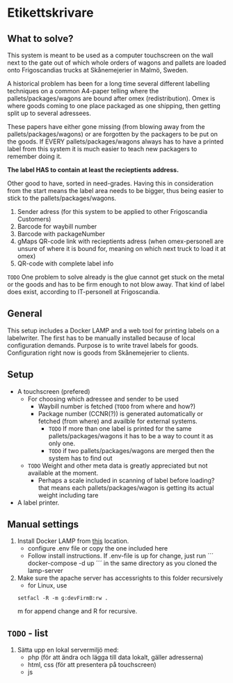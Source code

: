 # Etikettskrivare

## What to solve?
This system is meant to be used as a computer touchscreen on the wall next to the gate out of which whole orders of wagons and pallets are loaded onto Frigoscandias trucks at Skånemejerier in Malmö, Sweden.
  
  A historical problem has been for a long time several different labelling techniques on a common A4-paper telling where the pallets/packages/wagons are bound after omex (redistribution). Omex is where goods coming to one place packaged as one shipping, then getting split up to several adressees.
  
  These papers have either gone missing (from blowing away from the pallets/packages/wagons) or are forgotten by the packagers to be put on the goods. If EVERY pallets/packages/wagons always has to have a printed label from this system it is much easier to teach new packagers to remember doing it.

**The label HAS to contain at least the recieptients address.**

Other good to have, sorted in need-grades.
  Having this in consideration from the start means the label area needs to be bigger, thus being easier to stick to the pallets/packages/wagons.
  
1. Sender adress (for this system to be applied to other Frigoscandia Customers)
1. Barcode for waybill number
1. Barcode with packageNumber
1. gMaps QR-code link with recieptients adress (when omex-personell are unsure of where it is bound for, meaning on which next truck to load it at omex)
1. QR-code with complete label info

  `TODO` One problem to solve already is the glue cannot get stuck on the metal or the goods and has to be firm enough to not blow away. That kind of label does exist, according to IT-personell at Frigoscandia.

## General
This setup includes a Docker LAMP and a web tool for printing labels on a labelwriter. The first has to be manually installed because of local configuration demands. Purpose is to write travel labels for goods. Configuration right now is goods from Skånemejerier to clients.

## Setup
* A touchscreen (prefered)
  * For choosing which adressee and sender to be used
    * Waybill number is fetched (`TODO` from where and how?)
    * Package number (CCNR(?)) is generated automatically or fetched (from where) and availble for external systems.
      * `TODO` If more than one label is printed for the same pallets/packages/wagons it has to be a way to count it as only one.
      * `TODO` if two pallets/packages/wagons are merged then the system has to find out
   * `TODO` Weight and other meta data is greatly appreciated but not available at the moment.
     * Perhaps a scale included in scanning of label before loading? that means each pallets/packages/wagon is getting its actual weight including tare
* A label printer.

## Manual settings
1. Install Docker LAMP from [this](https://github.com/sprintcube/docker-compose-lamp) location.
   - configure .env file or copy the one included here
   - Follow install instructions. If .env-file is up for change, just run
      ´´´
      docker-compose -d up
      ´´´
      in the same directory as you cloned the lamp-server
2. Make sure the apache server has accessrights to this folder recursively
   - for Linux, use 
   ```console
   setfacl -R -m g:devFirmB:rw .
   ```
   m for append change and R for recursive.

## `TODO` - list
1. Sätta upp en lokal servermiljö med:
   - php (för att ändra och lägga till data lokalt, gäller adresserna)
   - html, css (för att presentera på touchscreen)
   - js